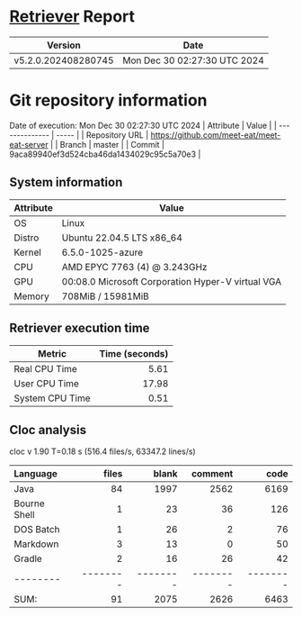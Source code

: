 # [Retriever](https://github.com/PalladioSimulator/Palladio-ReverseEngineering-Retriever) Report
| Version | Date |
| ------- | ---- |
| v5.2.0.202408280745 | Mon Dec 30 02:27:30 UTC 2024 |

# Git repository information
Date of execution: Mon Dec 30 02:27:30 UTC 2024
|    Attribute   | Value |
| -------------- | ----- |
| Repository URL | https://github.com/meet-eat/meet-eat-server |
| Branch         | master |
| Commit         | 9aca89940ef3d524cba46da1434029c95c5a70e3 |


## System information
| Attribute | Value |
| --------- | ----- |
| OS | Linux  |
| Distro | Ubuntu 22.04.5 LTS x86_64  |
| Kernel | 6.5.0-1025-azure  |
| CPU | AMD EPYC 7763 (4) @ 3.243GHz  |
| GPU | 00:08.0 Microsoft Corporation Hyper-V virtual VGA  |
| Memory | 708MiB / 15981MiB  |

## Retriever execution time
| Metric | Time (seconds) |
| --- | ---: |
| Real CPU Time | 5.61 |
| User CPU Time | 17.98 |
| System CPU Time | 0.51 |
<!--
Explainations:
- __Real CPU Time__: actual time the command has run (can be less than total time spent in user and system mode for multi-threaded processes)
- __User CPU Time__: time the command has spent running in user mode
- __System CPU Time__: time the command has spent running in system or kernel mode
-->

## Cloc analysis
cloc v 1.90  T=0.18 s (516.4 files/s, 63347.2 lines/s)

Language|files|blank|comment|code
:-------|-------:|-------:|-------:|-------:
Java|84|1997|2562|6169
Bourne Shell|1|23|36|126
DOS Batch|1|26|2|76
Markdown|3|13|0|50
Gradle|2|16|26|42
--------|--------|--------|--------|--------
SUM:|91|2075|2626|6463
